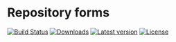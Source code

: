 # Repository forms

[![Build Status](https://img.shields.io/travis/ezsystems/repository-forms.svg?style=flat-square)](https://travis-ci.org/ezsystems/repository-forms)
[![Downloads](https://img.shields.io/packagist/dt/ezsystems/repository-forms.svg?style=flat-square)](https://packagist.org/packages/ezsystems/repository-forms)
[![Latest version](https://img.shields.io/packagist/v/ezsystems/repository-forms.svg?style=flat-square)](https://packagist.org/packages/ezsystems/repository-forms)
[![License](https://img.shields.io/packagist/l/ezsystems/repository-forms.svg?style=flat-square)](LICENSE)
